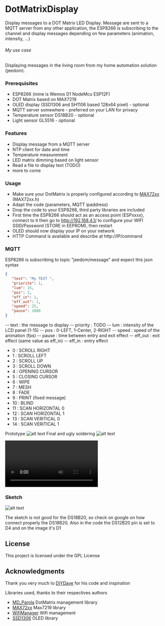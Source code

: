 # DotMatrixDisplay

Display messages to a DOT Matrix LED Display.
Message are sent to a MQTT server from any other application, the ESP8266 is subscribing to the channel and display messages depending on few parameters (animation, intensity, ...)

###### My use case
Displaying messages in the living room from my home automation solution (jeedom).

### Prerequisites

* ESP8266 (mine is Wemos D1 NodeMcu  ESP12F)
* DOT Matrix based on MAX7219
* OLED display (SSD1306 and SH1106 based 128x64 pixel) - optional
* MQTT server somewhere - preferred on your LAN for privacy
* Temperature sensor DS18B20 - optional
* Light sensor GL5516 - optional

### Features
* Display message from a MQTT server
* NTP client for date and time
* Temperature measurement
* LED matrix dimming based on light sensor
* Read a file to display text (TODO)
* more to come

### Usage
* Make sure your DotMatrix is properly configured according to [MAX72xx](https://github.com/MajicDesigns/MD_MAX72XX) (MAX72xx.h)
* Adapt the code (parameters, MQTT ipaddress)
* Drop the code to your ESP8266, third party libraries are included
* First time the ESP8266 should act as an access point (ESPxxxx), connect to it then go to http://192.168.4.1/ to configure your WIFI SSID/Password (STORE in EEPROM), then restart
* OLED should now display your IP on your network
* HTTP Command is available and describe at http://IP/command

### MQTT 
ESP8266 is subscribing to topic "jeedom/message" and expect this json syntax
```json
{
   "text": "My TEXT ",
   "priorite": 1,
   "lum": 15,
   "pos": 2,
   "eff_in": 1,
   "eff_out": 1,
   "speed": 25,
   "pause": 1000
}
```
-- text : the message to display
-- priority : TODO
-- lum : intensity of the LCD panel (1-15)
-- pos : 0-LEFT, 1-Center, 2-RIGHT
-- speed : speed of the animation (fps)
-- pause : time between entry and exit effect
-- eff_out : exit effect (same value as eff_in)
-- eff_in : entry effect
* 0 : SCROLL RIGHT
* 1 : SCROLL LEFT
* 2 : SCROLL UP
* 3 : SCROLL DOWN
* 4 : OPENING CURSOR
* 5 : CLOSING CURSOR
* 6 : WIPE
* 7 : MESH
* 8 : FADE
* 9 : PRINT (fixed message)
* 10 : BLIND
* 11 : SCAN HORIZONTAL 0
* 12 : SCAN HORIZONTAL 1
* 13 : SCAN VERITICAL 0
* 14 : SCAN VERITICAL 1

Prototype
![alt text](https://raw.githubusercontent.com/prysme01/DotMatrixDisplay/master/img/prototype.jpg)
Final and ugly soldering
![alt text](https://raw.githubusercontent.com/prysme01/DotMatrixDisplay/master/img/final-soldering.jpg)

![SMALL VIDEO example HERE](https://github.com/prysme01/DotMatrixDisplay/raw/master/img/example.mp4 "Video")

### Sketch
![alt text](https://raw.githubusercontent.com/prysme01/DotMatrixDisplay/master/img/sketch.png)

The sketch is not good for the DS18B20, so check on google on how connect properly the DS18B20.
Also in the code the DS12B20 pin is set to D4 and on the image it's D1

## License

This project is licensed under the GPL License

## Acknowledgments

Thank you very much to [DIYDave](https://github.com/DIYDave/ScrollText-ESP8266) for his code and inspiration 

Libraries used, thanks to their respectives authors
* [MD_Parola](https://github.com/MajicDesigns/MD_Parola) DotMatrix management library
* [MAX72xx](https://github.com/MajicDesigns/MD_MAX72XX) Max7219 library
* [WifiManager](https://github.com/tzapu/WiFiManager) Wifi management
* [SSD1306](https://github.com/squix78/esp8266-oled-ssd1306) OLED library
